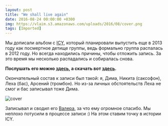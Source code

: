 ```yaml
---
layout: post
title: "We shall live again"
date: 2016-08-24 00:00:00 +0300
img: https://vlaim.s3.amazonaws.com/uploads/2016/08/cover.png
tags: [Imported]
---
```


Мы дописали альбом с [ICY](http://vk.com/icyspb), который планировали выпустить еще в 2013 году как посмертное детище группы, ведь формально группа распалась в 2012 году. Но всегда находились причины, чтобы отложить запись. За это время мы несколько распадались и собиралась снова.

**Послушать его можно [здесь](https://vk.com/audios-921045), а скачать вот [здесь](https://yadi.sk/d/vDQdPIYguJfkG).**

Окончательный состав к записи был такой: я, Дима, Никита (саксофон), Леха (бас), Арсений (тромбон). Но из-за личных обстоятельств Леха не смог и бас записывал тоже Дима. 

![cover](https://vlaim.s3.amazonaws.com/uploads/2016/08/cover.png)

Записывал и сводил его [Валера](http://vk.com/selfwave), за что ему огромное спасибо. Мы неплохо потусили в процессе записи :)
На этом ставим точку в истории ICY.